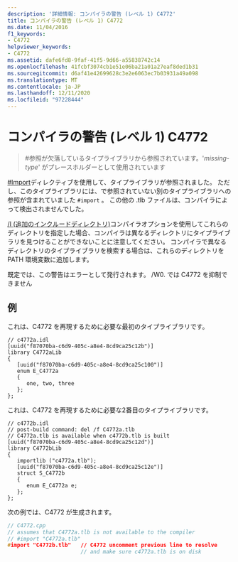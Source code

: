 ```yaml
---
description: '詳細情報: コンパイラの警告 (レベル 1) C4772'
title: コンパイラの警告 (レベル 1) C4772
ms.date: 11/04/2016
f1_keywords:
- C4772
helpviewer_keywords:
- C4772
ms.assetid: dafe6fd8-9faf-41f5-9d66-a55838742c14
ms.openlocfilehash: 41fcbf3074cb1e51e06ba21a01a27eaf8ded1b31
ms.sourcegitcommit: d6af41e42699628c3e2e6063ec7b03931a49a098
ms.translationtype: MT
ms.contentlocale: ja-JP
ms.lasthandoff: 12/11/2020
ms.locfileid: "97228444"
---
```

# <a name="compiler-warning-level-1-c4772"></a>コンパイラの警告 (レベル 1) C4772

> \#参照が欠落しているタイプライブラリから参照されています。'*missing-type*' がプレースホルダーとして使用されています

[#Import](../../preprocessor/hash-import-directive-cpp.md)ディレクティブを使用して、タイプライブラリが参照されました。 ただし、このタイプライブラリには、で参照されていない別のタイプライブラリへの参照が含まれていました `#import` 。 この他の .tlb ファイルは、コンパイラによって検出されませんでした。

[/I (追加のインクルードディレクトリ)](../../build/reference/i-additional-include-directories.md)コンパイラオプションを使用してこれらのディレクトリを指定した場合、コンパイラは異なるディレクトリにタイプライブラリを見つけることができないことに注意してください。 コンパイラで異なるディレクトリのタイプライブラリを検索する場合は、これらのディレクトリを PATH 環境変数に追加します。

既定では、この警告はエラーとして発行されます。 /W0. では C4772 を抑制できません

## <a name="example"></a>例

これは、C4772 を再現するために必要な最初のタイプライブラリです。

```IDL
// c4772a.idl
[uuid("f87070ba-c6d9-405c-a8e4-8cd9ca25c12b")]
library C4772aLib
{
   [uuid("f87070ba-c6d9-405c-a8e4-8cd9ca25c100")]
   enum E_C4772a
   {
      one, two, three
   };
};
```

これは、C4772 を再現するために必要な2番目のタイプライブラリです。

```IDL
// c4772b.idl
// post-build command: del /f C4772a.tlb
// C4772a.tlb is available when c4772b.tlb is built
[uuid("f87070ba-c6d9-405c-a8e4-8cd9ca25c12d")]
library C4772bLib
{
   importlib ("c4772a.tlb");
   [uuid("f87070ba-c6d9-405c-a8e4-8cd9ca25c12e")]
   struct S_C4772b
   {
      enum E_C4772a e;
   };
};
```

次の例では、C4772 が生成されます。

```cpp
// C4772.cpp
// assumes that C4772a.tlb is not available to the compiler
// #import "C4772a.tlb"
#import "C4772b.tlb"   // C4772 uncomment previous line to resolve
                       // and make sure c4772a.tlb is on disk
```
